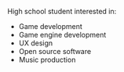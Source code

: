 High school student interested in:
- Game development
- Game engine development
- UX design
- Open source software 
- Music production

<!---
LightningAA/LightningAA is a ✨ special ✨ repository because its `README.md` (this file) appears on your GitHub profile.
You can click the Preview link to take a look at your changes.
--->
